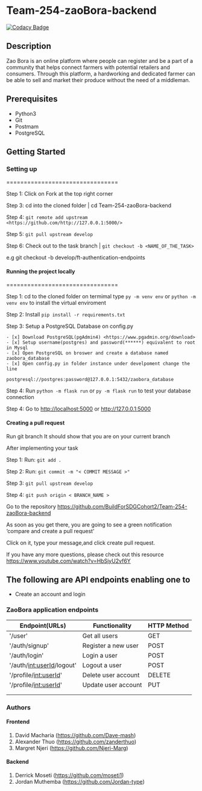 # Team-254-zaoBora-backend

[![Codacy Badge](https://api.codacy.com/project/badge/Grade/1e73c36564264112b181e60608bdfd02)](https://app.codacy.com/gh/BuildForSDGCohort2/Team-254-zaoBora-backend?utm_source=github.com&utm_medium=referral&utm_content=BuildForSDGCohort2/Team-254-zaoBora-backend&utm_campaign=Badge_Grade_Settings)

## Description

Zao Bora is an online platform where people can register and be a part of a community that helps connect farmers with potential retailers and consumers. Through this platform, a hardworking and dedicated farmer can be able to sell and market their produce without the need of a middleman.

## Prerequisites

* Python3
* Git
* Postmam
* PostgreSQL

## Getting Started

### Setting up

================================

Step 1: Click on Fork at the top right corner

Step 3: cd into the cloned folder | cd Team-254-zaoBora-backend

Step 4: ` git remote add upstream <https://github.com/http://127.0.0.1:5000/> `

Step 5: ` git pull upstream develop `

Step 6: Check out to the task branch | ` git checkout -b <NAME_OF_THE_TASK> `

e.g git checkout -b develop/ft-authentication-endpoints

#### Running the project locally

================================

Step 1: cd to the cloned folder on termimal type ` py -m venv env ` or `python -m venv env` to install the virtual enviroment

Step 2: Install ` pip install -r requirements.txt `

Step 3: Setup a PostgreSQL Database on config.py

    - [x] Download PostgreSQL(pgAdmin4) <https://www.pgadmin.org/download>
    - [x] Setup username(postgres) and password(******) equivalent to root in Mysql 
    - [x] Open PostgreSQL on broswer and create a database named zaobora_database
    - [x] Open config.py in folder instance under develpoment change the line

`postgresql://postgres:password@127.0.0.1:5432/zaobora_database`

Step 4: Run ` python -m flask run ` or ` py -m flask run ` to test your database connection

Step 4: Go to <http://localhost:5000> or <http://127.0.0.1:5000>

#### Creating a pull request

Run git branch It should show that you are on your current branch

After implementing your task

Step 1: Run: ` git add . `

Step 2: Run: ` git commit -m "< COMMIT MESSAGE >" `

Step 3: ` git pull upstream develop `

Step 4: ` git push origin < BRANCH_NAME > `

Go to the repository <https://github.com/BuildForSDGCohort2/Team-254-zaoBora-backend>

As soon as you get there, you are going to see a green notification ‘compare and create a pull request’

Click on it, type your message,and click create pull request.

If you have any more questions, please check out this resource  <https://www.youtube.com/watch?v=HbSjyU2vf6Y>

## The following are API endpoints enabling one to

* Create an account and login

### ZaoBora application endpoints

| Endpoint(URLs)              | Functionality       | HTTP Method |
|-----------------------------|---------------------|-------------|
| '/user'                     | Get all users       | GET         |
| '/auth/signup'              | Register a new user | POST        |
| '/auth/login'               | Login a user        | POST        |
| '/auth/<int:userId>/logout' | Logout a user       | POST        |
| '/profile/<int:userId>'     | Delete user account | DELETE      |
| '/profile/<int:userId>'     | Update user account | PUT         |
|                             |                     |             |
|                             |                     |             |

### Authors

#### Frontend

1. David Macharia (<https://github.com/Dave-mash>)
2. Alexander Thuo (<https://github.com/zanderthuo>)
3. Margret Njeri (<https://github.com/Njeri-Marg>)

#### Backend

1. Derrick Moseti (<https://github.com/moseti1>)
2. Jordan Muthemba (<https://github.com/Jordan-type>)
